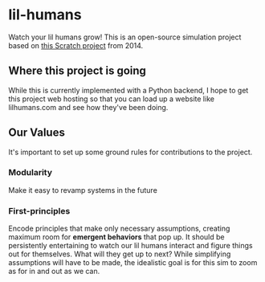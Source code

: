 # lil-humans
Watch your lil humans grow! This is an open-source simulation project based on [this Scratch project](https://scratch.mit.edu/projects/25031437/) from 2014.

## Where this project is going
While this is currently implemented with a Python backend, I hope to get this project web hosting so that you can load up a website like lilhumans.com and see how they've been doing.

## Our Values
It's important to set up some ground rules for contributions to the project.
### Modularity
Make it easy to revamp systems in the future

### First-principles
Encode principles that make only necessary assumptions, creating maximum room for **emergent behaviors** that pop up. It should be persistently entertaining to watch our lil humans interact and figure things out for themselves. What will they get up to next? While simplifying assumptions will have to be made, the idealistic goal is for this sim to zoom as for in and out as we can. 
